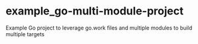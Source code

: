 # example_go-multi-module-project
Example Go project to leverage go.work files and multiple modules to build multiple targets 
